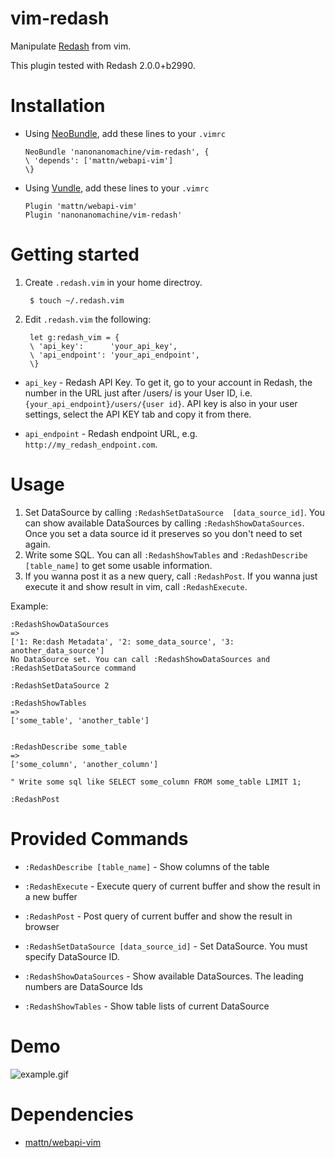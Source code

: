 # vim-redash

Manipulate [Redash](https://redash.io/) from vim.

This plugin tested with Redash 2.0.0+b2990.

# Installation

* Using [NeoBundle](https://github.com/Shougo/neobundle.vim), add these lines to your `.vimrc`

  ```
  NeoBundle 'nanonanomachine/vim-redash', {
  \ 'depends': ['mattn/webapi-vim']
  \}
  ```
 
* Using [Vundle](https://github.com/VundleVim/Vundle.vim), add these lines to your `.vimrc`

  ```
  Plugin 'mattn/webapi-vim'
  Plugin 'nanonanomachine/vim-redash'
  ```

# Getting started

1. Create `.redash.vim` in your home directroy.

        $ touch ~/.redash.vim

2. Edit `.redash.vim` the following: 

        let g:redash_vim = {
        \ 'api_key':      'your_api_key',
        \ 'api_endpoint': 'your_api_endpoint',
        \}
  
  * `api_key` - Redash API Key. To get it, go to your account in Redash, the number in the URL just after /users/ is your User ID, i.e.  `{your_api_endpoint}/users/{user id}`. API key is also in your user settings, select the API KEY tab and copy it from there.
  
  * `api_endpoint` - Redash endpoint URL, e.g. `http://my_redash_endpoint.com`.

# Usage

1. Set DataSource by calling `:RedashSetDataSource  [data_source_id]`. You can show available DataSources by calling `:RedashShowDataSources`. Once you set a data source id it preserves so you don't need to set again.
2. Write some SQL. You can all `:RedashShowTables`  and `:RedashDescribe [table_name]` to get some usable information.
3. If you wanna post it as a new query, call `:RedashPost`. If you wanna just execute it and show result in vim, call `:RedashExecute`.

Example:

```vim
:RedashShowDataSources
=>
['1: Re:dash Metadata', '2: some_data_source', '3: another_data_source']
No DataSource set. You can call :RedashShowDataSources and :RedashSetDataSource command

:RedashSetDataSource 2

:RedashShowTables
=>
['some_table', 'another_table']


:RedashDescribe some_table
=>
['some_column', 'another_column']

" Write some sql like SELECT some_column FROM some_table LIMIT 1;

:RedashPost
```

# Provided Commands

* `:RedashDescribe [table_name]` - Show columns of the table

* `:RedashExecute` - Execute query of current buffer and show the result in a new buffer

* `:RedashPost` - Post query of current buffer and show the result in browser

* `:RedashSetDataSource [data_source_id]` - Set DataSource. You must specify DataSource ID.

* `:RedashShowDataSources` - Show available DataSources. The leading numbers are DataSource Ids

* `:RedashShowTables` - Show table lists of current DataSource

# Demo

![example.gif](https://i.imgur.com/paNEufI.gif)

# Dependencies

* [mattn/webapi-vim](https://github.com/mattn/webapi-vim)

